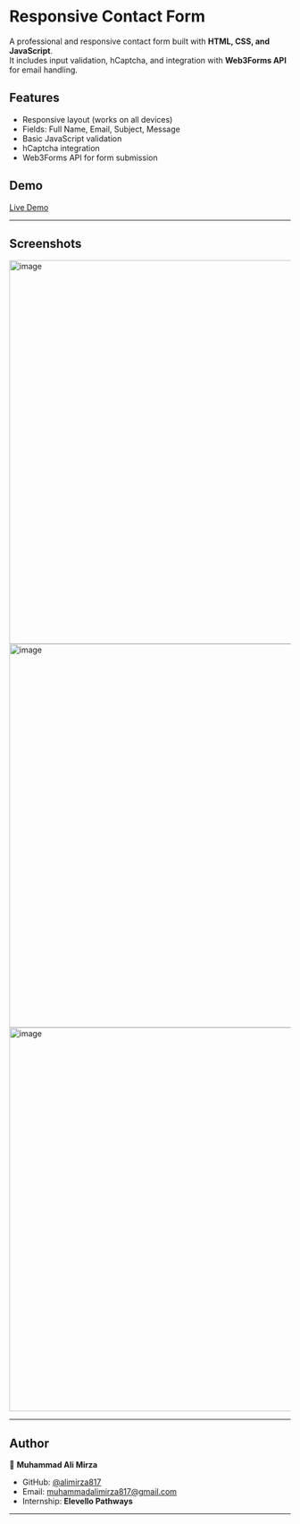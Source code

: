 # Responsive Contact Form  

A professional and responsive contact form built with **HTML, CSS, and JavaScript**.  
It includes input validation, hCaptcha, and integration with **Web3Forms API** for email handling.  

## Features
- Responsive layout (works on all devices)
- Fields: Full Name, Email, Subject, Message
- Basic JavaScript validation
- hCaptcha integration
- Web3Forms API for form submission

## Demo
[Live Demo](https://alimirza817.github.io/contact-form/)

---

## Screenshots  

<img width="1365" height="686" alt="image" src="https://github.com/user-attachments/assets/7903e40f-9eaa-4cc9-a673-68fbb69e6a41" />

<img width="1365" height="686" alt="image" src="https://github.com/user-attachments/assets/a7d07cb4-3bbe-4752-acc5-bad6181da0ec" />

<img width="1364" height="686" alt="image" src="https://github.com/user-attachments/assets/9c02352e-3205-45e1-b465-428f357c2503" />


---

## Author  

👤 **Muhammad Ali Mirza**  

- GitHub: [@alimirza817](https://github.com/alimirza817)  
- Email: [muhammadalimirza817@gmail.com](mailto:muhammadalimirza817@gmail.com)  
- Internship: **Elevello Pathways**  

---
